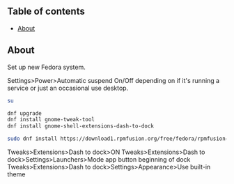
## Table of contents

- [About](#about)


## About
Set up new Fedora system.

Settings>Power>Automatic suspend On/Off depending on if it's running a service or just an occasional use desktop.

```sh
su

dnf upgrade
dnf install gnome-tweak-tool
dnf install gnome-shell-extensions-dash-to-dock

sudo dnf install https://download1.rpmfusion.org/free/fedora/rpmfusion-free-release-$(rpm -E %fedora).noarch.rpm https://download1.rpmfusion.org/nonfree/fedora/rpmfusion-nonfree-release-$(rpm -E %fedora).noarch.rpm
```

Tweaks>Extensions>Dash to dock>ON
Tweaks>Extensions>Dash to dock>Settings>Launchers>Mode app button beginning of dock
Tweaks>Extensions>Dash to dock>Settings>Appearance>Use built-in theme

